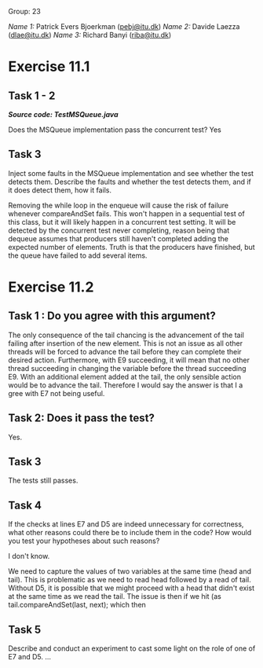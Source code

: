 Group: 23

*Name 1:* Patrick Evers Bjoerkman (pebj@itu.dk)
*Name 2:* Davide Laezza (dlae@itu.dk)
*Name 3:* Richard Banyi (riba@itu.dk)


# Exercise 11.1

## Task 1 - 2
***Source code: TestMSQueue.java***

Does the MSQueue implementation pass the concurrent test?
Yes

## Task 3
Inject some faults in the MSQueue implementation and see whether the test detects them. Describe the
faults and whether the test detects them, and if it does detect them, how it fails.

Removing the while loop in the enqueue will cause the risk of failure whenever compareAndSet fails. This won't happen in a sequential test
of this class, but it will likely happen in a concurrent test setting. It will be detected by the concurrent test never completing, reason being that
dequeue assumes that producers still haven't completed adding the expected number of elements. Truth is that the producers have finished, but the queue
have failed to add several items.

# Exercise 11.2

## Task 1 : Do you agree with this argument? 
The only consequence of the tail chancing is the advancement of the tail failing after insertion of the new element. This is not an issue as all other threads
will be forced to advance the tail before they can complete their desired action. Furthermore, with E9 succeeding, it will mean that no other thread succeeding in
changing the variable before the thread succeeding E9. With an additional element added at the tail, the only sensible action would be to advance the tail.
Therefore I would say the answer is that I a gree with E7 not being useful.

## Task 2: Does it pass the test?
Yes.

## Task 3
The tests still passes.

## Task 4
If the checks at lines E7 and D5 are indeed unnecessary for correctness, what other reasons could there be
to include them in the code? How would you test your hypotheses about such reasons?

I don't know.

We need to capture the values of two variables at the same time (head and tail). This is problematic as we need to
read head followed by a read of tail. Without D5, it is possible that we might proceed with a head that didn't exist at the same time as we read the tail.
The issue is then if we hit (as tail.compareAndSet(last, next); which then 

## Task 5
Describe and conduct an experiment to cast some light on the role of one of E7 and D5.
...


